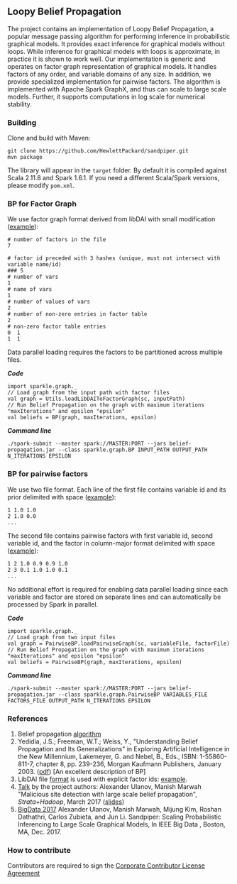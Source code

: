 ## Loopy Belief Propagation
The project contains an implementation of Loopy Belief Propagation,
a popular message passing algorithm for performing inference in probabilistic graphical models.
It provides exact inference for graphical models without loops.
While inference for graphical models with loops is approximate, in practice it is shown to work well.
Our implementation is generic and operates on factor graph representation of graphical models.
It handles factors of any order, and variable domains of any size.
In addition, we provide specialized implementation for pairwise factors.
The algorithm is implemented with Apache Spark GraphX, and thus can scale to large scale models.
Further, it supports computations in log scale for numerical stability.

### Building
Clone and build with Maven:
````
git clone https://github.com/HewlettPackard/sandpiper.git
mvn package
````
The library will appear in the `target` folder. By default it is compiled against Scala 2.11.8
and Spark 1.6.1. If you need a different Scala/Spark versions, please modify `pom.xml`.

### BP for Factor Graph
We use factor graph format derived from libDAI with small modification
([example](https://github.com/HewlettPackard/sandpiper/blob/master/data/factor/graph7.fg)):
````
# number of factors in the file
7

# factor id preceded with 3 hashes (unique, must not intersect with variable name/id)
### 5
# number of vars
1
# name of vars
1
# number of values of vars
2
# number of non-zero entries in factor table
2
# non-zero factor table entries
0  1
1  1

````
Data parallel loading requires the factors to be partitioned across multiple files.

***Code***
````
import sparkle.graph._
// Load graph from the input path with factor files
val graph = Utils.loadLibDAIToFactorGraph(sc, inputPath)
// Run Belief Propagation on the graph with maximum iterations "maxIterations" and epsilon "epsilon"
val beliefs = BP(graph, maxIterations, epsilon)
````

***Command line***

````
./spark-submit --master spark://MASTER:PORT --jars belief-propagation.jar --class sparkle.graph.BP INPUT_PATH OUTPUT_PATH N_ITERATIONS EPSILON
````
### BP for pairwise factors
We use two file format. Each line of the first file contains
variable id and its prior delimited with space
([example](https://github.com/HewlettPackard/sandpiper/blob/master/data/vertex4.txt)):
````
1 1.0 1.0
2 1.0 0.0
...
````
The second file contains pairwise factors with first variable id, second variable id,
and the factor in column-major format delimited with space
([example](https://github.com/HewlettPackard/sandpiper/blob/master/data/edge4.txt)):
 ````
 1 2 1.0 0.9 0.9 1.0 
 2 3 0.1 1.0 1.0 0.1 
...
 ````
No additional effort is required for enabling data parallel loading since each variable and
factor are stored on separate lines and can automatically be processed by Spark in parallel.

***Code***
````
import sparkle.graph._
// Load graph from two input files
val graph = PairwiseBP.loadPairwiseGraph(sc, variableFile, factorFile)
// Run Belief Propagation on the graph with maximum iterations "maxIterations" and epsilon "epsilon"
val beliefs = PairwiseBP(graph, maxIterations, epsilon)
````

***Command line***

````
./spark-submit --master spark://MASTER:PORT --jars belief-propagation.jar --class sparkle.graph.PairwiseBP VARIABLES_FILE FACTORS_FILE OUTPUT_PATH N_ITERATIONS EPSILON
````


### References
1. Belief propagation [algorithm](https://en.wikipedia.org/wiki/Belief_propagation)
1. Yedidia, J.S.; Freeman, W.T.; Weiss, Y., "Understanding Belief Propagation and Its Generalizations" in Exploring Artificial    Intelligence in the New Millennium, Lakemeyer, G. and Nebel, B., Eds., ISBN: 1-55860-811-7, chapter 8, pp. 239-236, Morgan Kaufmann Publishers, January 2003. ([pdf](http://www.merl.com/publications/docs/TR2001-22.pdf))
   [An excellent description of BP]
2. LibDAI file [format](https://staff.fnwi.uva.nl/j.m.mooij/libDAI/) is used with explicit factor ids: [example](https://github.com/HewlettPackard/sandpiper/blob/master/data/factor/graph7.fg).
3. [Talk](http://conferences.oreilly.com/strata/strata-ca/public/schedule/detail/55701) by the project authors: Alexander Ulanov, Manish Marwah "Malicious site detection with large scale belief propagation", *Strata+Hadoop*, March 2017 ([slides](SandpiperStrata2017.pdf))
4. [BigData 2017](http://marwah.org/publications/papers/bigdata2017.pdf) Alexander Ulanov, Manish Marwah, Mijung Kim, Roshan Dathathri, Carlos Zubieta, and Jun Li. Sandpiper: Scaling Probabilistic Inferencing to Large Scale Graphical Models, In IEEE Big Data , Boston, MA, Dec. 2017.

### How to contribute
Contributors are required to sign the [Corporate Contributor License Agreement](https://github.com/HewlettPackard/sandpiper/blob/master/HPE_CCLA.txt)
